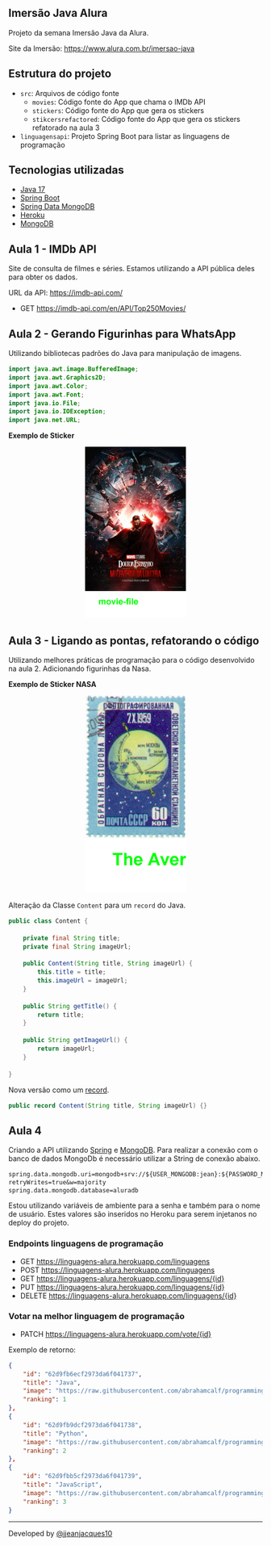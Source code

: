 ## Imersão Java Alura

Projeto da semana Imersão Java da Alura.

Site da Imersão: <https://www.alura.com.br/imersao-java>

## Estrutura do projeto

- `src`: Arquivos de código fonte
  - `movies`: Código fonte do App que chama o IMDb API
  - `stickers`: Código fonte do App que gera os stickers
  - `stikcersrefactored`: Código fonte do App que gera os stickers refatorado na aula 3
- `linguagensapi`: Projeto Spring Boot para listar as linguagens de programação

## Tecnologias utilizadas

- [Java 17](https://openjdk.java.net/install/index.html)
- [Spring Boot](https://spring.io/projects/spring-boot)
- [Spring Data MongoDB](https://spring.io/projects/spring-data-mongodb)
- [Heroku](https://www.heroku.com/)
- [MongoDB](https://www.mongodb.com/)

## Aula 1 - IMDb API

Site de consulta de filmes e séries. Estamos utilizando a API pública deles para obter os dados.

URL da API: <https://imdb-api.com/>

- GET <https://imdb-api.com/en/API/Top250Movies/>

## Aula 2 - Gerando Figurinhas para WhatsApp

Utilizando bibliotecas padrões do Java para manipulação de imagens.

``` java
import java.awt.image.BufferedImage;
import java.awt.Graphics2D;
import java.awt.Color;
import java.awt.Font;
import java.io.File;
import java.io.IOException;
import java.net.URL;
```

**Exemplo de Sticker**

<center>
  <img src="src\stickers\images\output\movie-file.png" width="200" alt="Sticker"/>
</center>

## Aula 3 - Ligando as pontas, refatorando o código

Utilizando melhores práticas de programação para o código desenvolvido na aula 2. Adicionando figurinhas da Nasa.

**Exemplo de Sticker NASA**

<center>
  <img src="src\stickersrefactored\images\output\The Averted Side Of The Moon.png" width="200" alt="Sticker"/>
</center>

Alteração da Classe `Content` para um `record` do Java.

``` java
public class Content {

    private final String title;
    private final String imageUrl;

    public Content(String title, String imageUrl) {
        this.title = title;
        this.imageUrl = imageUrl;
    }

    public String getTitle() {
        return title;
    }

    public String getImageUrl() {
        return imageUrl;
    }

}
```

Nova versão como um [record](https://www.guiadojava.com.br/2021/04/java-records.html).

``` java
public record Content(String title, String imageUrl) {}
```

## Aula 4

Criando a API utilizando [Spring](https://spring.io/) e [MongoDB](https://cloud.mongodb.com/). Para realizar a conexão com o banco de dados MongoDb é necessário utilizar a String de conexão abaixo.

``` application.properties
spring.data.mongodb.uri=mongodb+srv://${USER_MONGODB:jean}:${PASSWORD_MONGODB:password}@cluster0.ha1bu.mongodb.net/?retryWrites=true&w=majority
spring.data.mongodb.database=aluradb
```

Estou utilizando variáveis de ambiente para a senha e também para o nome de usuário. Estes valores são inseridos no Heroku para serem injetanos no deploy do projeto.

### Endpoints linguagens de programação

- GET <https://linguagens-alura.herokuapp.com/linguagens>
- POST <https://linguagens-alura.herokuapp.com/linguagens>
- GET <https://linguagens-alura.herokuapp.com/linguagens/{id}>
- PUT <https://linguagens-alura.herokuapp.com/linguagens/{id}>
- DELETE <https://linguagens-alura.herokuapp.com/linguagens/{id}>

### Votar na melhor linguagem de programação

- PATCH <https://linguagens-alura.herokuapp.com/vote/{id}>

Exemplo de retorno:

``` json
{
    "id": "62d9fb6ecf2973da6f041737",
    "title": "Java",
    "image": "https://raw.githubusercontent.com/abrahamcalf/programming-languages-logos/master/src/java/java_128x128.png",
    "ranking": 1
},
{
    "id": "62d9fb9dcf2973da6f041738",
    "title": "Python",
    "image": "https://raw.githubusercontent.com/abrahamcalf/programming-languages-logos/master/src/python/python_128x128.png",
    "ranking": 2
},
{
    "id": "62d9fbb5cf2973da6f041739",
    "title": "JavaScript",
    "image": "https://raw.githubusercontent.com/abrahamcalf/programming-languages-logos/master/src/javascript/javascript_128x128.png",
    "ranking": 3
}
```

---
Developed by [@jjeanjacques10](https://twitter.com/jjeanjacques10)
